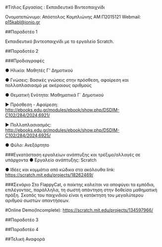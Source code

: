 #Τίτλος Εργασίας : Εκπαιδευτικό Βιντεοπαιχνίδι

Ονοματεπώνυμο: Απόστολος Καμπλιώνης ΑΜ:Π2015121 Webmail: p15kabl@ionio.gr

##Παραδοτέο 1

Εκπαιδευτικό βιντεοπαιχνίδι με το εργαλείο Scratch.

##Παραδοτέο 2

###Προδιαγραφές

 ● Ηλικία: Μαθητές Γ' Δημοτικού
 
 ● Γνώσεις: Βασικές γνώσεις στην πρόσθεση, αφαίρεση και πολλαπλασιασμό με ακέραιους αριθμούς
 
 ● Θεματική Ενότητα: Μαθηματικά Γ΄ Δημοτικού
         
   ▶ Πρόσθεση - Αφαίρεση: http://ebooks.edu.gr/modules/ebook/show.php/DSDIM-C102/284/2024,6921/          
   
   ▶ Πολλαπλασιασμός: http://ebooks.edu.gr/modules/ebook/show.php/DSDIM-C102/284/2024,6925/
  
 ● Φύλο: Ανεξάρτητο
 
###Εγκατάσταση εργαλείων ανάπτυξης και τρέξιμο/αλλαγές σε υπάρχοντα
 ● Εργαλείο ανάπτυξης: Scratch

 ● Ιδέες και κομμάτια από κώδικα στα ακόλουθα link: https://scratch.mit.edu/projects/18262469/
 
###Σενάριο
 Στο FlappyCat, ο παίκτης καλείται να αποφύγει τα εμπόδια, επιλέγοντας, παράλληλα, τη σωστή απάντηση στην δοθείσα μαθηματική πράξη.
 Σκοπός του παιχνιδιού είναι η κατάκτηση του μεγαλύτερου αριθμού σωστών απαντήσεων.
 
#Online Demo(Incomplete): https://scratch.mit.edu/projects/134597966/

##Παραδοτέο 3

##Παραδοτέο 4

##Τελική Αναφορά
